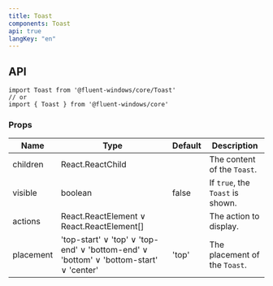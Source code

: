 ```yaml
---
title: Toast
components: Toast
api: true
langKey: "en"
---
```


## API

```
import Toast from '@fluent-windows/core/Toast'
// or
import { Toast } from '@fluent-windows/core'
```

### Props

| Name | Type | Default | Description |
| --- | --- | --- | --- |
| children | React.ReactChild |  | The content of the `Toast`. |
| visible | boolean | false | If `true`, the `Toast` is shown. |
| actions | React.ReactElement &or; React.ReactElement[] |  | The action to display. |
| placement | 'top-start' &or; 'top' &or; 'top-end' &or; 'bottom-end' &or; 'bottom' &or; 'bottom-start' &or; 'center' | 'top' | The placement of the `Toast`. |
